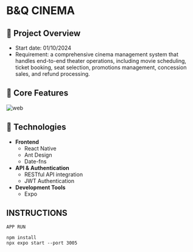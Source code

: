 # B&Q CINEMA

## 📝 Project Overview
- Start date: 01/10/2024
- Requirement: a comprehensive cinema management system that handles end-to-end theater operations, including movie scheduling, ticket booking, seat selection, promotions management, concession sales, and refund processing.

## 🎯 Core Features
![web](https://github.com/user-attachments/assets/91f21157-3fb6-433f-97e5-66bbde477a5f)

## 🔧 Technologies
- **Frontend**
  - React Native
  - Ant Design
  - Date-fns
- **API & Authentication**
  - RESTful API integration
  - JWT Authentication
- **Development Tools**
  - Expo



## INSTRUCTIONS
`APP RUN`
```
npm install
npx expo start --port 3005
```
